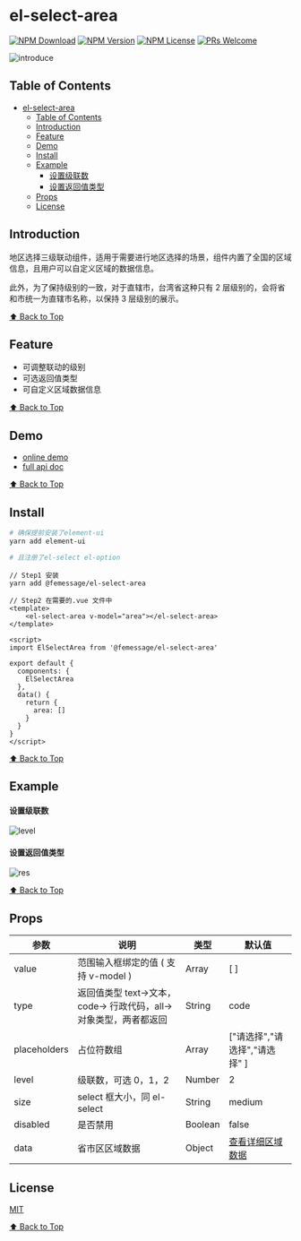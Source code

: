# el-select-area

[![NPM Download](https://img.shields.io/npm/dm/@femessage/el-select-area.svg)](https://www.npmjs.com/package/@femessage/el-select-area)
[![NPM Version](https://img.shields.io/npm/v/@femessage/el-select-area.svg)](https://www.npmjs.com/package/@femessage/el-select-area)
[![NPM License](https://img.shields.io/npm/l/@femessage/el-select-area.svg)](https://github.com/FEMessage/el-select-area/blob/master/LICENSE)
[![PRs Welcome](https://img.shields.io/badge/PRs-welcome-brightgreen.svg)](https://github.com/FEMessage/el-select-area/pulls)

![introduce](https://i.screenshot.net/8dv1lto)

## Table of Contents

* [el-select-area](#el-select-area)
  * [Table of Contents](#table-of-contents)
  * [Introduction](#introduction)
  * [Feature](#feature)
  * [Demo](#demo)
  * [Install](#install)
  * [Example](#example)
    * [设置级联数](#%E8%AE%BE%E7%BD%AE%E7%BA%A7%E8%81%94%E6%95%B0)
    * [设置返回值类型](#%E8%AE%BE%E7%BD%AE%E8%BF%94%E5%9B%9E%E5%80%BC%E7%B1%BB%E5%9E%8B)
  * [Props](#props)
  * [License](#license)

## Introduction

地区选择三级联动组件，适用于需要进行地区选择的场景，组件内置了全国的区域信息，且用户可以自定义区域的数据信息。

此外，为了保持级别的一致，对于直辖市，台湾省这种只有 2 层级别的，会将省和市统一为直辖市名称，以保持 3 层级别的展示。

[⬆ Back to Top](#table-of-contents)

## Feature

* 可调整联动的级别
* 可选返回值类型
* 可自定义区域数据信息

[⬆ Back to Top](#table-of-contents)

## Demo

* [online demo](https://femessage.github.io/el-select-area/docs/)
* [full api doc](https://femessage.github.io/el-select-area/)

[⬆ Back to Top](#table-of-contents)

## Install

```sh
# 确保提前安装了element-ui
yarn add element-ui

# 且注册了el-select el-option
```

```vue
// Step1 安装
yarn add @femessage/el-select-area 

// Step2 在需要的.vue 文件中
<template>
    <el-select-area v-model="area"></el-select-area>
</template>

<script>
import ElSelectArea from '@femessage/el-select-area'

export default {
  components: {
    ElSelectArea
  },
  data() {
    return {
      area: []
    }
  }
}
</script>
```

[⬆ Back to Top](#table-of-contents)

## Example

#### 设置级联数

![level](https://i.screenshot.net/py2nra3)

#### 设置返回值类型

![res](https://i.screenshot.net/pdy12uz)

[⬆ Back to Top](#table-of-contents)

## Props

| 参数         | 说明                                                              | 类型    | 默认值                                                                                              |
| ------------ | ----------------------------------------------------------------- | ------- | --------------------------------------------------------------------------------------------------- |
| value        | 范围输入框绑定的值 ( 支持 v-model )                               | Array   | [ ]                                                                                                 |
| type         | 返回值类型 text->文本，code-> 行政代码，all->对象类型，两者都返回 | String  | code                                                                                                |
| placeholders | 占位符数组                                                        | Array   | ["请选择","请选择","请选择" ]                                                                       |
| level        | 级联数，可选 0，1，2                                              | Number  | 2                                                                                                   |
| size         | select 框大小，同 el-select                                       | String  | medium                                                                                              |
| disabled     | 是否禁用                                                          | Boolean | false                                                                                               |
| data         | 省市区区域数据                                                    | Object  | <a href="https://github.com/FEMessage/el-select-area/blob/dev/src/arealist.js">查看详细区域数据</a> |

## License

[MIT](./LICENSE)

[⬆ Back to Top](#table-of-contents)
